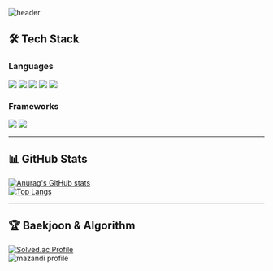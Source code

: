 ![header](https://capsule-render.vercel.app/api?type=waving&color=gradient&height=250&section=header&text=Welcome%20to%20My%20GitHub%20👋&fontSize=40)

## 🛠 Tech Stack

### Languages
<img src="https://img.shields.io/badge/Java-007396?style=flat-square&logo=OpenJDK&logoColor=white"/>
<img src="https://img.shields.io/badge/Kotlin-7F52FF?style=flat-square&logo=Kotlin&logoColor=white"/>
<img src="https://img.shields.io/badge/C++-00599C?style=flat-square&logo=C%2B%2B&logoColor=white"/>
<img src="https://img.shields.io/badge/C-A8B9CC?style=flat-square&logo=C&logoColor=white"/>
<img src="https://img.shields.io/badge/Python-3776AB?style=flat-square&logo=Python&logoColor=white"/>

### Frameworks
<img src="https://img.shields.io/badge/Spring-6DB33F?style=flat-square&logo=Spring&logoColor=white"/>
<img src="https://img.shields.io/badge/Node.js-339933?style=flat-square&logo=Node.js&logoColor=white"/>

---

## 📊 GitHub Stats
[![Anurag's GitHub stats](https://github-readme-stats.vercel.app/api?username=Kang0048&show_icons=true&theme=radical)](https://github.com/anuraghazra/github-readme-stats)  
[![Top Langs](https://github-readme-stats.vercel.app/api/top-langs/?username=Kang0048&layout=compact&theme=radical)](https://github.com/anuraghazra/github-readme-stats)

---

## 🏆 Baekjoon & Algorithm
[![Solved.ac Profile](http://mazassumnida.wtf/api/v2/generate_badge?boj=wise0926)](https://solved.ac/wise0926/)  
![mazandi profile](http://mazandi.herokuapp.com/api?handle=Kang0048&theme=warm)

